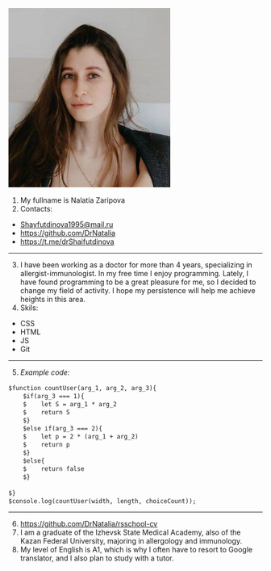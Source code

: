 ![profile photo](myphoto.jpg)
1. My fullname is Nalatia Zaripova
2. Contacts:

- Shayfutdinova1995@mail.ru
- https://github.com/DrNatalia
- https://t.me/drShaifutdinova
---

3. I have been working as a doctor for more than 4 years, specializing in allergist-immunologist. In my free time I enjoy programming. Lately, I have found programming to be a great pleasure for me, so I decided to change my field of activity. I hope my persistence will help me achieve heights in this area.
4. Skils:

- CSS
- HTML
- JS
- Git
---
5. *Example code:*
``` 
$function countUser(arg_1, arg_2, arg_3){
    $if(arg_3 === 1){
    $    let S = arg_1 * arg_2
    $    return S
    $}
    $else if(arg_3 === 2){
    $    let p = 2 * (arg_1 + arg_2)
    $    return p
    $}
    $else{
    $    return false
    $}

$}
$console.log(countUser(width, length, choiceCount));
```
---
6. https://github.com/DrNatalia/rsschool-cv
7. I am a graduate of the Izhevsk State Medical Academy, also of the Kazan Federal University, majoring in allergology and immunology.
8. My level of English is A1, which is why I often have to resort to Google translator, and I also plan to study with a tutor.
